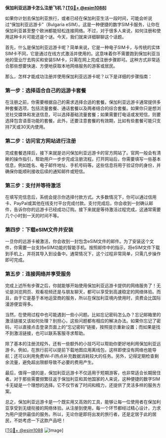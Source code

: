**保加利亚远游卡怎么注册飞机？[[TG💪+ @esim1088](https://t.me/s/esim1088)]**

如果你计划去保加利亚旅行，或者已经在保加利亚生活一段时间，可能会听说过“保加利亚远游卡”（Bulgaria eSIM）。这是一种便捷的数字SIM卡服务，让你在保加利亚甚至整个欧洲都能轻松连接网络。不过，对于很多人来说，如何注册和使用这种卡片可能还是个谜。今天，我们就来详细聊聊这个话题。

首先，什么是保加利亚远游卡呢？简单来说，它是一种电子SIM卡，与传统的实体SIM卡不同，它是通过在线方式激活并使用的。这意味着你不需要跑到保加利亚当地的营业厅去购买和安装SIM卡，只需在网上完成注册步骤即可。这种方式非常适合那些想要快速、方便地获取本地网络服务的游客或居民。

那么，怎样才能成功注册并使用保加利亚远游卡呢？以下是详细的步骤指南：

### **第一步：选择适合自己的远游卡套餐**
在注册之前，你需要根据自己的需求选择合适的套餐。保加利亚远游卡通常提供多种套餐选项，包括流量套餐、通话套餐以及两者结合的综合套餐。如果你只是想浏览社交媒体和发送信息，可以选择基础流量套餐；如果需要打电话或发短信，则要选择包含语音功能的套餐。此外，还要注意套餐的有效期，比如有些套餐可能只支持7天或30天内使用。

### **第二步：访问官方网站进行注册**
完成套餐选择后，接下来就是访问保加利亚远游卡的官方网站了。官网一般会有清晰的操作指引，帮助用户一步步完成注册流程。打开网站后，你需要填写一些基本信息，例如姓名、电子邮件地址、手机号码等。这些信息将用于验证你的身份，并确保你能顺利接收后续的通知邮件或短信。

### **第三步：支付并等待激活**
在填写完信息后，系统会提示你选择付款方式。大多数情况下，你可以通过信用卡、PayPal或其他在线支付平台完成付款。支付完成后，你会收到一封确认邮件，告诉你你的远游卡已经成功订购。接下来就是等待激活过程完成，这通常需要几个小时到一天的时间不等。

### **第四步：下载eSIM文件并安装**
一旦你的远游卡被激活，你会收到一封包含eSIM文件的邮件。为了安装这个文件，你需要一台支持eSIM功能的智能手机。按照邮件中的指示，将eSIM文件下载到手机上，并将其导入到设备中。通常情况下，这个过程非常简单，只需几步操作即可完成。

### **第五步：连接网络并享受服务**
完成上述所有步骤之后，你就能够开始使用保加利亚远游卡提供的网络服务了！无论是浏览网页、观看视频还是与朋友聊天，都可以享受到高速稳定的网络体验。而且，由于它是基于本地运营商的服务，所以在保加利亚境内使用时，资费会比国际漫游便宜得多。

当然，在使用过程中也可能遇到一些小问题。比如忘记密码怎么办？忘记邮箱里的激活链接又该如何处理？别担心，这些问题都有相应的解决办法。如果你忘记了密码，可以直接点击登录页面上的“忘记密码”链接，按照提示重新设置；而如果是找不到激活链接，也可以联系客服寻求帮助。

除了基本的注册流程外，还有一些额外的小技巧可以帮助你更好地利用保加利亚远游卡。例如，在旅行前可以提前下载地图应用离线包，这样即使没有网络也能导航；还可以利用免费Wi-Fi热点补充数据消耗较大的任务。另外，记得定期检查剩余流量，避免超出限额导致不必要的费用产生。

最后，值得一提的是，保加利亚远游卡不仅适用于短期游客，也非常适合长期居住者。对于那些需要频繁往返于保加利亚和其他国家的人来说，这种便捷的数字SIM卡无疑是一个理想的选择。它不仅节省了时间和精力，还提供了灵活多样的服务方案。

总之，保加利亚远游卡是一个既实用又高效的工具，能够让每一位使用者在保加利亚享受到无缝衔接的网络体验。从注册到使用，每一个环节都经过精心设计，力求为用户提供最佳的服务。所以，无论你是即将出发的旅行者，还是定居于此的居民，不妨考虑一下这款产品吧！

[[TG💪+ @esim1088](https://t.me/s/esim1088) ![Image](https://i.postimg.cc/4NQfJmqS/Snipaste-2025-05-13-00-14-12.png)]